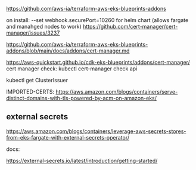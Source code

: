 https://github.com/aws-ia/terraform-aws-eks-blueprints-addons


on install: 
 --set webhook.securePort=10260 for helm chart (allows fargate and manahged nodes to work)
 https://github.com/cert-manager/cert-manager/issues/3237


https://github.com/aws-ia/terraform-aws-eks-blueprints-addons/blob/main/docs/addons/cert-manager.md

https://aws-quickstart.github.io/cdk-eks-blueprints/addons/cert-manager/
cert manager check:
kubectl cert-manager check api

kubectl get ClusterIssuer

IMPORTED-CERTS:
https://aws.amazon.com/blogs/containers/serve-distinct-domains-with-tls-powered-by-acm-on-amazon-eks/


## external secrets

https://aws.amazon.com/blogs/containers/leverage-aws-secrets-stores-from-eks-fargate-with-external-secrets-operator/


docs:

https://external-secrets.io/latest/introduction/getting-started/

